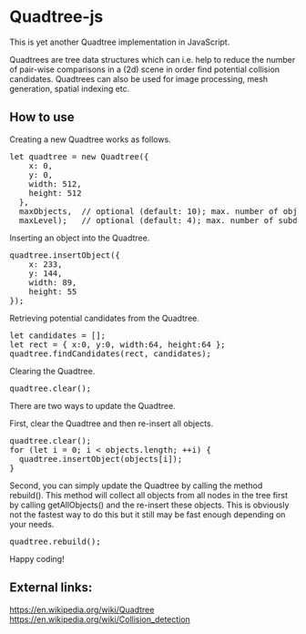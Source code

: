 # Quadtree-js

This is yet another Quadtree implementation in JavaScript.

Quadtrees are tree data structures which can i.e. help to reduce the number of pair-wise comparisons in a (2d) scene in order find potential collision candidates. Quadtrees can also be used for image processing, mesh generation, spatial indexing etc.

## How to use

Creating a new Quadtree works as follows.
<pre>
let quadtree = new Quadtree({
    x: 0,
    y: 0,
    width: 512,
    height: 512
  },
  maxObjects,  // optional (default: 10); max. number of objects that can be stored in a node before it will be subdivided
  maxLevel);   // optional (default: 4); max. number of subdivisions per node
</pre>


Inserting an object into the Quadtree.
<pre>
quadtree.insertObject({
	x: 233,
	y: 144,
	width: 89,
	height: 55
});
</pre>

Retrieving potential candidates from the Quadtree.
<pre>
let candidates = [];
let rect = { x:0, y:0, width:64, height:64 };
quadtree.findCandidates(rect, candidates);
</pre>

Clearing the Quadtree.
<pre>
quadtree.clear();
</pre>

There are two ways to update the Quadtree.

First, clear the Quadtree and then re-insert all objects.
<pre>
quadtree.clear();
for (let i = 0; i < objects.length; ++i) {
  quadtree.insertObject(objects[i]);
}
</pre>

Second, you can simply update the Quadtree by calling the method rebuild(). This method will collect all objects from all nodes in the tree first by calling getAllObjects() and the re-insert these objects. This is obviously not the fastest way to do this but it still may be fast enough depending on your needs.
<pre>
quadtree.rebuild();
</pre>

Happy coding!

## External links:
https://en.wikipedia.org/wiki/Quadtree
https://en.wikipedia.org/wiki/Collision_detection
